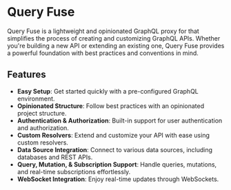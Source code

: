 # Query Fuse

Query Fuse is a lightweight and opinionated GraphQL proxy for that simplifies the process of creating and customizing GraphQL APIs. Whether you're building a new API or extending an existing one, Query Fuse provides a powerful foundation with best practices and conventions in mind.

## Features

- **Easy Setup**: Get started quickly with a pre-configured GraphQL environment.
- **Opinionated Structure**: Follow best practices with an opinionated project structure.
- **Authentication & Authorization**: Built-in support for user authentication and authorization.
- **Custom Resolvers**: Extend and customize your API with ease using custom resolvers.
- **Data Source Integration**: Connect to various data sources, including databases and REST APIs.
- **Query, Mutation, & Subscription Support**: Handle queries, mutations, and real-time subscriptions effortlessly.
- **WebSocket Integration**: Enjoy real-time updates through WebSockets.
